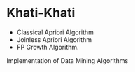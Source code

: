 # Khati-Khati
* Classical Apriori Algorithm
* Joinless Apriori Algorithm
* FP Growth Algorithm.

Implementation of Data Mining Algorithms
